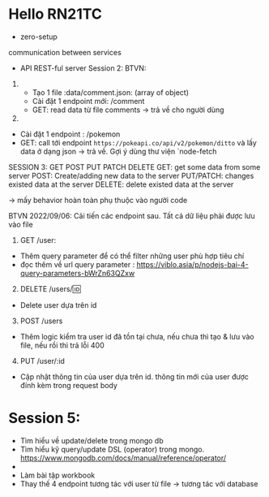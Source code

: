 # Hello RN21TC
- zero-setup

communication between services
- API REST-ful server 
Session 2:
BTVN: 
1.
	- Tạo 1 file :data/comment.json: (array of object)
	- Cài đặt 1 endpoint mới: /comment 
	- GET: read data từ file comments -> trả về cho người dùng
2.
- Cài đặt 1 endpoint : /pokemon
- GET: call tới endpoint `https://pokeapi.co/api/v2/pokemon/ditto` và lấy data ở dạng json -> trả về. Gợi ý dùng thư viện `node-fetch

SESSION 3:
GET POST PUT PATCH DELETE
GET: get some data from some server
POST: Create/adding new data to the server
PUT/PATCH: changes existed data at the server
DELETE: delete existed data at the server

-> mấy behavior hoàn toàn phụ thuộc vào người code

BTVN 2022/09/06:
Cải tiến các endpoint sau. Tất cả dữ liệu phải được lưu vào file
1. GET /user:
- Thêm query parameter để có thể filter những user phù hợp tiêu chí 
- đọc thêm  về url query parameter  : https://viblo.asia/p/nodejs-bai-4-query-parameters-bWrZn63QZxw

2. DELETE /users/:id:
- Delete user dựa trên id 

3. POST /users
- Thêm logic kiểm tra user id đã tồn tại chưa,  nếu chưa  thì tạo & lưu vào file, nếu rồi thì  trả lỗi 400

4. PUT /user/:id
-  Cập nhật thông tin của user dựa trên id. thông  tin mới của user được đính kèm trong request body


# Session 5:
- Tìm hiểu về update/delete trong mongo db
- Tìm hiểu kỹ query/update DSL (operator) trong mongo. https://www.mongodb.com/docs/manual/reference/operator/
-
- Làm bài tập workbook
- Thay thế 4 endpoint tương tác với user từ file -> tương tác với database